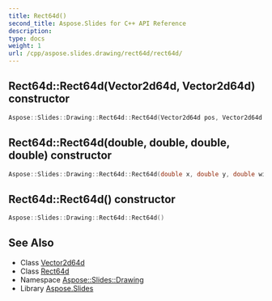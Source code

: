 ```yaml
---
title: Rect64d()
second_title: Aspose.Slides for C++ API Reference
description: 
type: docs
weight: 1
url: /cpp/aspose.slides.drawing/rect64d/rect64d/
---
```

## Rect64d::Rect64d(Vector2d64d, Vector2d64d) constructor




```cpp
Aspose::Slides::Drawing::Rect64d::Rect64d(Vector2d64d pos, Vector2d64d size)
```

## Rect64d::Rect64d(double, double, double, double) constructor




```cpp
Aspose::Slides::Drawing::Rect64d::Rect64d(double x, double y, double width, double height)
```

## Rect64d::Rect64d() constructor




```cpp
Aspose::Slides::Drawing::Rect64d::Rect64d()
```

## See Also

* Class [Vector2d64d](../vector2d64d/)
* Class [Rect64d](./)
* Namespace [Aspose::Slides::Drawing](../)
* Library [Aspose.Slides](../../)